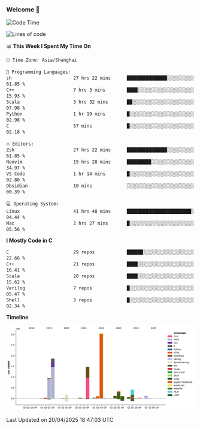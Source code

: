 ### Welcome 👋

<!--START_SECTION:waka-->
![Code Time](http://img.shields.io/badge/Code%20Time-2%2C020%20hrs%2011%20mins-blue)

![Lines of code](https://img.shields.io/badge/From%20Hello%20World%20I%27ve%20Written-8.9%20million%20lines%20of%20code-blue)

📊 **This Week I Spent My Time On** 

```text
🕑︎ Time Zone: Asia/Shanghai

💬 Programming Languages: 
sh                       27 hrs 22 mins      ███████████████░░░░░░░░░░   61.85 % 
C++                      7 hrs 3 mins        ████░░░░░░░░░░░░░░░░░░░░░   15.93 % 
Scala                    3 hrs 32 mins       ██░░░░░░░░░░░░░░░░░░░░░░░   07.98 % 
Python                   1 hr 19 mins        █░░░░░░░░░░░░░░░░░░░░░░░░   02.98 % 
C                        57 mins             █░░░░░░░░░░░░░░░░░░░░░░░░   02.18 % 

🔥 Editors: 
Zsh                      27 hrs 22 mins      ███████████████░░░░░░░░░░   61.85 % 
Neovim                   15 hrs 28 mins      █████████░░░░░░░░░░░░░░░░   34.97 % 
VS Code                  1 hr 14 mins        █░░░░░░░░░░░░░░░░░░░░░░░░   02.80 % 
Obsidian                 10 mins             ░░░░░░░░░░░░░░░░░░░░░░░░░   00.39 % 

💻 Operating System: 
Linux                    41 hrs 48 mins      ████████████████████████░   94.44 % 
Mac                      2 hrs 27 mins       █░░░░░░░░░░░░░░░░░░░░░░░░   05.56 % 
```

**I Mostly Code in C** 

```text
C                        29 repos            ██████░░░░░░░░░░░░░░░░░░░   22.66 % 
C++                      21 repos            ████░░░░░░░░░░░░░░░░░░░░░   16.41 % 
Scala                    20 repos            ████░░░░░░░░░░░░░░░░░░░░░   15.62 % 
Verilog                  7 repos             █░░░░░░░░░░░░░░░░░░░░░░░░   05.47 % 
Shell                    3 repos             █░░░░░░░░░░░░░░░░░░░░░░░░   02.34 % 
```



**Timeline**

![Lines of Code chart](https://raw.githubusercontent.com/Bohan-hu/Bohan-hu/master/assets/bar_graph.png)


 Last Updated on 20/04/2025 18:47:03 UTC
<!--END_SECTION:waka-->




